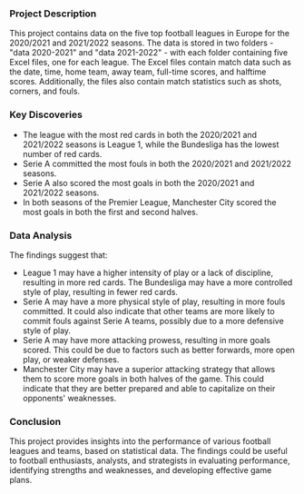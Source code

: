 ### Project Description

This project contains data on the five top football leagues in Europe for the 2020/2021 and 2021/2022 seasons. The data is stored in two folders - "data 2020-2021" and "data 2021-2022" - with each folder containing five Excel files, one for each league. The Excel files contain match data such as the date, time, home team, away team, full-time scores, and halftime scores. Additionally, the files also contain match statistics such as shots, corners, and fouls.

### Key Discoveries

* The league with the most red cards in both the 2020/2021 and 2021/2022 seasons is League 1, while the Bundesliga has the lowest number of red cards.
* Serie A committed the most fouls in both the 2020/2021 and 2021/2022 seasons.
* Serie A also scored the most goals in both the 2020/2021 and 2021/2022 seasons.
* In both seasons of the Premier League, Manchester City scored the most goals in both the first and second halves.

### Data Analysis

The findings suggest that:
* League 1 may have a higher intensity of play or a lack of discipline, resulting in more red cards. The Bundesliga may have a more controlled style of play, resulting in fewer red cards.
* Serie A may have a more physical style of play, resulting in more fouls committed. It could also indicate that other teams are more likely to commit fouls against Serie A teams, possibly due to a more defensive style of play.
* Serie A may have more attacking prowess, resulting in more goals scored. This could be due to factors such as better forwards, more open play, or weaker defenses.
* Manchester City may have a superior attacking strategy that allows them to score more goals in both halves of the game. This could indicate that they are better prepared and able to capitalize on their opponents' weaknesses.

### Conclusion

This project provides insights into the performance of various football leagues and teams, based on statistical data. The findings could be useful to football enthusiasts, analysts, and strategists in evaluating performance, identifying strengths and weaknesses, and developing effective game plans.
